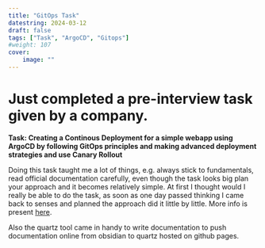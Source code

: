 ```yaml
---
title: "GitOps Task"
datestring: 2024-03-12
draft: false
tags: ["Task", "ArgoCD", "Gitops"]
#weight: 107
cover:
    image: ""
---
```


# Just completed a pre-interview task given by a company.

**Task: Creating a Continous Deployment for a simple webapp using ArgoCD by following GitOps principles and making advanced deployment strategies and use Canary Rollout**

Doing this task taught me a lot of things, e.g. always stick to fundamentals, read official documentation carefully, even though the task looks big plan your approach and it becomes relatively simple. At first I thought would I really be able to do the task, as soon as one day passed thinking I came back to senses and planned the approach did it little by little. More info is present [here](https://nightfury000.github.io/task_notes/Task).

Also the quartz tool came in handy to write documentation to push documentation online from obsidian to quartz hosted on github pages.

